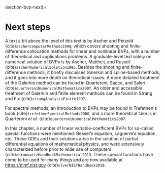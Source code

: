 
(section-bvp-next)=
# Next steps

A text a bit above the level of this text is by Ascher and Petzold {cite}`ascherComputerMethods1998`, which covers shooting and finite-difference collocation methods for linear and nonlinear BVPs, with a number of theoretical and applications problems.  A graduate-level text solely on numerical solution of BVPs is by Ascher, Mattheij, and Russell {cite}`ascherNumericalSolution1995`. Besides the shooting and finite-difference methods, it briefly discusses Galerkin and spline-based methods, and it goes into more depth on theoretical issues.  A more detailed treatment of the Galerkin method can be found in Quarteroni, Sacco, and Saleri {cite}`quarteroniNumericalMathematics2007`.  An older and accessible treatment of Galerkin and finite element methods can be found in Strang and Fix {cite}`strangAnalysisFinite1997`.

For spectral methods, an introduction to BVPs may be found in Trefethen's book {cite}`trefethenSpectralMethods2000`, and a more theoretical take is in Quarteroni *et al.* {cite}`quarteroniNumericalMathematics2007`.

In this chapter, a number of linear variable-coefficient BVPs for so-called special functions were mentioned: Bessel's equation, Laguerre's equation, etc.  These ODEs and their solutions arise in the solution of partial differential equations of mathematical physics, and were extensively characterized before prior to wide use of computers {cite}`abramowitzHandbookMathematical2013`.  These special functions have come to be used for many things and are now available at https://dlmf.nist.gov {cite}`olverNISTHandbook2010`.
